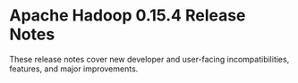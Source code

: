 # Apache Hadoop  0.15.4 Release Notes

These release notes cover new developer and user-facing incompatibilities, features, and major improvements.



